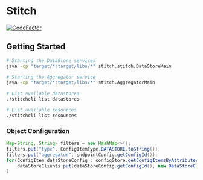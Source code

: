 # Stitch
[![CodeFactor](https://www.codefactor.io/repository/github/dylanturn/stitch/badge?s=13a678130938a23ae3e3f6d2b62050ea40634cd2)](https://www.codefactor.io/repository/github/dylanturn/stitch)

## Getting Started
```bash
# Starting the DataStore services
java -cp "target/*:target/libs/*" stitch.stitch.DataStoreMain
```

```bash
# Starting the Aggregator service
java -cp "target/*:target/libs/*" stitch.AggregatorMain
```

```bash
# List available datastores 
./stitchcli list datastores
```

```bash
# List available resources 
./stitchcli list resources
```

### Object Configuration
```Java
Map<String, String> filters = new HashMap<>();
filters.put("type", ConfigItemType.DATASTORE.toString());
filters.put("aggregator", endpointConfig.getConfigId());
for(ConfigItem dataStoreConfig : configStore.getConfigItemsByAttributes(filters)){
    dataStoreClients.put(dataStoreConfig.getConfigId(), new DataStoreClient(dataStoreConfig.getConfigId()));
}
```